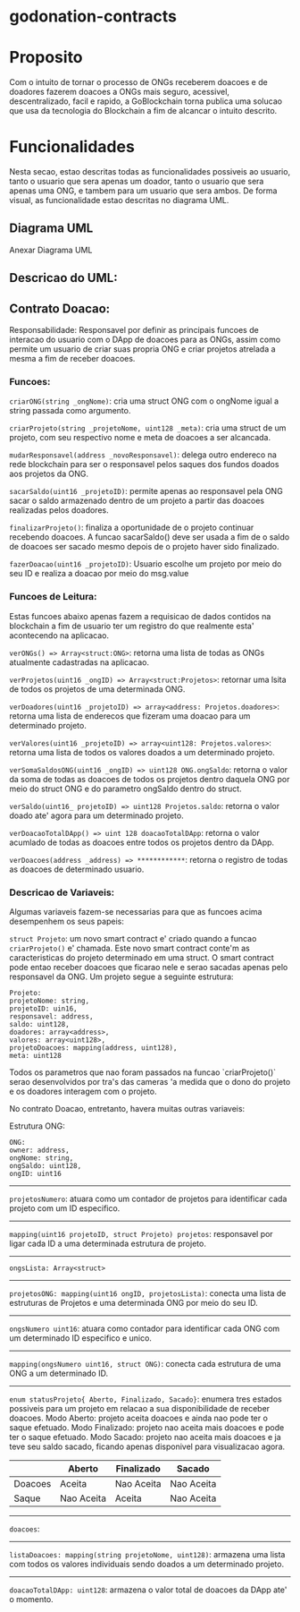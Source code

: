 # godonation-contracts


# Proposito

<p>Com o intuito de tornar o processo de ONGs receberem doacoes e de doadores fazerem doacoes a ONGs mais seguro, acessivel, descentralizado, facil e rapido, a GoBlockchain torna publica uma solucao que usa da tecnologia do Blockchain a fim de alcancar o intuito descrito.</p>

# Funcionalidades

<p>Nesta secao, estao descritas todas as funcionalidades possiveis ao usuario, tanto o usuario que sera apenas um doador, tanto o usuario que sera apenas uma ONG, e tambem para um usuario que sera ambos. De forma visual, as funcionalidade estao descritas no diagrama UML.</p>

## Diagrama UML

Anexar Diagrama UML

## Descricao do UML:

## Contrato Doacao:

<p>Responsabilidade: Responsavel por definir as principais funcoes de interacao do usuario com o DApp de doacoes para as ONGs, assim como permite um usuario de criar suas propria ONG e criar projetos atrelada a mesma a fim de receber doacoes.</p>

### Funcoes:

`criarONG(string _ongNome)`: cria uma struct ONG com o ongNome igual a string passada como argumento.

`criarProjeto(string _projetoNome, uint128 _meta)`: cria uma struct de um projeto, com seu respectivo nome e meta de doacoes a ser alcancada.

`mudarResponsavel(address _novoResponsavel)`: delega outro endereco na rede blockchain para ser o responsavel pelos saques dos fundos doados aos projetos da ONG.

`sacarSaldo(uint16 _projetoID)`: permite apenas ao responsavel pela ONG sacar o saldo armazenado dentro de um projeto a partir das doacoes realizadas pelos doadores.

`finalizarProjeto()`: finaliza a oportunidade de o projeto continuar recebendo doacoes. A funcao sacarSaldo() deve ser usada a fim de o saldo de doacoes ser sacado mesmo depois de o projeto haver sido finalizado.

`fazerDoacao(uint16 _projetoID)`: Usuario escolhe um projeto por meio do seu ID e realiza a doacao por meio do msg.value

### Funcoes de Leitura:

Estas funcoes abaixo apenas fazem a requisicao de dados contidos na blockchain a fim de usuario ter um registro do que realmente esta' acontecendo na aplicacao.

`verONGs() => Array<struct:ONG>`: retorna uma lista de todas as ONGs atualmente cadastradas na aplicacao.

`verProjetos(uint16 _ongID) => Array<struct:Projetos>`: retornar uma lsita de todos os projetos de uma determinada ONG.

`verDoadores(uint16 _projetoID) => array<address: Projetos.doadores>`: retorna uma lista de enderecos que fizeram uma doacao para um determinado projeto.

`verValores(uint16 _projetoID) => array<uint128: Projetos.valores>`: retorna uma lista de todos os valores doados a um determinado projeto.

`verSomaSaldosONG(uint16 _ongID) => uint128 ONG.ongSaldo`: retorna o valor da soma de todas as doacoes de todos os projetos dentro daquela ONG por meio do struct ONG e do parametro ongSaldo dentro do struct.

`verSaldo(uint16_ projetoID) => uint128 Projetos.saldo`: retorna o valor doado ate' agora para um determinado projeto.

`verDoacaoTotalDApp() => uint 128 doacaoTotalDApp`: retorna o valor acumlado de todas as doacoes entre todos os projetos dentro da DApp.

`verDoacoes(address _address) => ************`: retorna o registro de todas as doacoes de determinado usuario.

	 
### Descricao de Variaveis:

<p>Algumas variaveis fazem-se necessarias para que as funcoes acima desempenhem os seus papeis:</p>

`struct Projeto`: um novo smart contract e' criado quando a funcao `criarProjeto()` e' chamada. Este novo smart contract conte'm as caracteristicas do projeto determinado em uma struct. O smart contract pode entao receber doacoes que ficarao nele e serao sacadas apenas pelo responsavel da ONG. Um projeto segue a seguinte estrutura: 
```
Projeto:
projetoNome: string,
projetoID: uin16,
responsavel: address,
saldo: uint128,
doadores: array<address>,
valores: array<uint128>,
projetoDoacoes: mapping(address, uint128),
meta: uint128
```

<p>Todos os parametros que nao foram passados na funcao `criarProjeto()` serao desenvolvidos por tra's das cameras 'a medida que o dono do projeto e os doadores interagem com o projeto.</p>

<p>No contrato Doacao, entretanto, havera muitas outras variaveis:</p>

Estrutura ONG:
```
ONG:
owner: address,
ongNome: string,
ongSaldo: uint128,
ongID: uint16
```

---

`projetosNumero`: atuara como um contador de projetos para identificar cada projeto com um ID especifico.

---

`mapping(uint16 projetoID, struct Projeto) projetos`: responsavel por ligar cada ID a uma determinada estrutura de projeto.

---

`ongsLista: Array<struct>` 

----

`projetosONG: mapping(uint16 ongID, projetosLista)`: conecta uma lista de estruturas de Projetos e uma determinada ONG por meio do seu ID.

----

`ongsNumero uint16`: atuara como contador para identificar cada ONG com um determinado ID especifico e unico.

----

`mapping(ongsNumero uint16, struct ONG)`: conecta cada estrutura de uma ONG a um determinado ID.

---

`enum statusProjeto{ Aberto, Finalizado, Sacado}`: enumera  tres estados possiveis para um projeto em relacao a sua disponibilidade de receber doacoes. Modo Aberto: projeto aceita doacoes e ainda nao pode ter o saque efetuado. Modo Finalizado: projeto nao aceita mais doacoes e pode ter o saque efetuado. Modo Sacado: projeto nao aceita mais doacoes e ja teve seu saldo sacado, ficando apenas disponivel para visualizacao agora.

|                |Aberto                          |Finalizado                         |   Sacado                                 |
|----------------|----------------|----------------|------------------
|Doacoes |         Aceita         |  Nao Aceita            |      Nao Aceita      |
|Saque          |      Nao Aceita | Aceita           |         Nao Aceita       |

----

`doacoes`:

----

`listaDoacoes: mapping(string projetoNome, uint128)`: armazena uma lista com todos os valores individuais sendo doados a um determinado projeto.

----

`doacaoTotalDApp: uint128`: armazena o valor total de doacoes da DApp ate' o momento.

